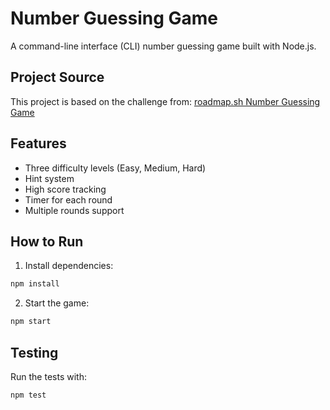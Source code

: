 # Number Guessing Game

A command-line interface (CLI) number guessing game built with Node.js.

## Project Source

This project is based on the challenge from:
[roadmap.sh Number Guessing Game](https://roadmap.sh/projects/number-guessing-game)

## Features

- Three difficulty levels (Easy, Medium, Hard)
- Hint system
- High score tracking
- Timer for each round
- Multiple rounds support

## How to Run

1. Install dependencies:

```bash
npm install
```

2. Start the game:

```bash
npm start
```

## Testing

Run the tests with:

```bash
npm test
```
